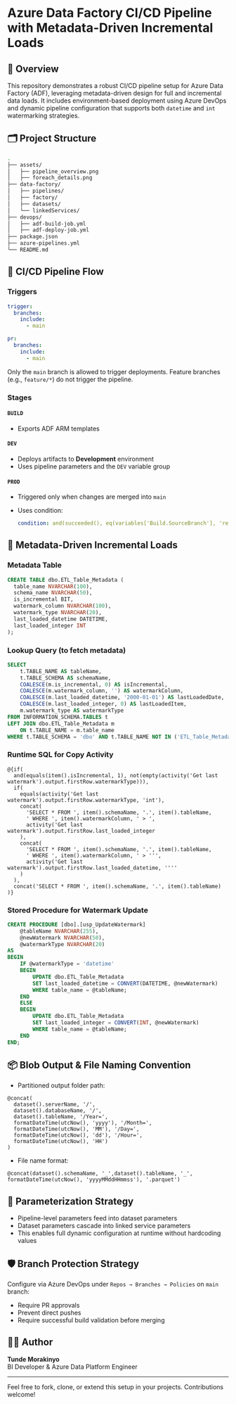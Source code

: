 
# Azure Data Factory CI/CD Pipeline with Metadata-Driven Incremental Loads

## 📘 Overview

This repository demonstrates a robust CI/CD pipeline setup for Azure Data Factory (ADF), leveraging metadata-driven design for full and incremental data loads. It includes environment-based deployment using Azure DevOps and dynamic pipeline configuration that supports both `datetime` and `int` watermarking strategies.

## 🗂 Project Structure

```bash
.
├── assets/
│   ├── pipeline_overview.png
│   ├── foreach_details.png
├── data-factory/
│   ├── pipelines/
│   ├── factory/
│   ├── datasets/
│   └── linkedServices/
├── devops/
│   ├── adf-build-job.yml
│   ├── adf-deploy-job.yml
├── package.json
├── azure-pipelines.yml
└── README.md
```

## 🚀 CI/CD Pipeline Flow

### Triggers

```yaml
trigger:
  branches:
    include:
      - main

pr:
  branches:
    include:
      - main
```

Only the `main` branch is allowed to trigger deployments. Feature branches (e.g., `feature/*`) do not trigger the pipeline.

### Stages

#### `BUILD`

- Exports ADF ARM templates

#### `DEV`

- Deploys artifacts to **Development** environment
- Uses pipeline parameters and the `DEV` variable group

#### `PROD`

- Triggered only when changes are merged into `main`
- Uses condition:

  ```yaml
  condition: and(succeeded(), eq(variables['Build.SourceBranch'], 'refs/heads/main'))
  ```

## 🔁 Metadata-Driven Incremental Loads

### Metadata Table

```sql
CREATE TABLE dbo.ETL_Table_Metadata (
  table_name NVARCHAR(100),
  schema_name NVARCHAR(50),
  is_incremental BIT,
  watermark_column NVARCHAR(100),
  watermark_type NVARCHAR(20),
  last_loaded_datetime DATETIME,
  last_loaded_integer INT
);
```

### Lookup Query (to fetch metadata)

```sql
SELECT 
    t.TABLE_NAME AS tableName,
    t.TABLE_SCHEMA AS schemaName,
    COALESCE(m.is_incremental, 0) AS isIncremental,
    COALESCE(m.watermark_column, '') AS watermarkColumn,
    COALESCE(m.last_loaded_datetime, '2000-01-01') AS lastLoadedDate,
    COALESCE(m.last_loaded_integer, 0) AS lastLoadedItem,
    m.watermark_type AS watermarkType
FROM INFORMATION_SCHEMA.TABLES t
LEFT JOIN dbo.ETL_Table_Metadata m
    ON t.TABLE_NAME = m.table_name
WHERE t.TABLE_SCHEMA = 'dbo' AND t.TABLE_NAME NOT IN ('ETL_Table_Metadata')
```

### Runtime SQL for Copy Activity

```expression
@{if(
  and(equals(item().isIncremental, 1), not(empty(activity('Get last watermark').output.firstRow.watermarkType))),
  if(
    equals(activity('Get last watermark').output.firstRow.watermarkType, 'int'),
    concat(
      'SELECT * FROM ', item().schemaName, '.', item().tableName,
      ' WHERE ', item().watermarkColumn, ' > ',
      activity('Get last watermark').output.firstRow.last_loaded_integer
    ),
    concat(
      'SELECT * FROM ', item().schemaName, '.', item().tableName,
      ' WHERE ', item().watermarkColumn, ' > ''',
      activity('Get last watermark').output.firstRow.last_loaded_datetime, ''''
    )
  ),
  concat('SELECT * FROM ', item().schemaName, '.', item().tableName)
)}
```

### Stored Procedure for Watermark Update

```sql
CREATE PROCEDURE [dbo].[usp_UpdateWatermark]
    @tableName NVARCHAR(255),
    @newWatermark NVARCHAR(50),
    @watermarkType NVARCHAR(20)
AS
BEGIN
    IF @watermarkType = 'datetime'
    BEGIN
        UPDATE dbo.ETL_Table_Metadata
        SET last_loaded_datetime = CONVERT(DATETIME, @newWatermark)
        WHERE table_name = @tableName;
    END
    ELSE
    BEGIN
        UPDATE dbo.ETL_Table_Metadata
        SET last_loaded_integer = CONVERT(INT, @newWatermark)
        WHERE table_name = @tableName;
    END
END;
```

## 📦 Blob Output & File Naming Convention

- Partitioned output folder path:

```expression
@concat(
  dataset().serverName, '/',
  dataset().databaseName, '/',
  dataset().tableName, '/Year=',
  formatDateTime(utcNow(), 'yyyy'), '/Month=',
  formatDateTime(utcNow(), 'MM'), '/Day=',
  formatDateTime(utcNow(), 'dd'), '/Hour=',
  formatDateTime(utcNow(), 'HH')
)
```

- File name format:

```expression
@concat(dataset().schemaName, '_',dataset().tableName, '_', formatDateTime(utcNow(), 'yyyyMMddHHmmss'), '.parquet')
```

## 🧠 Parameterization Strategy

- Pipeline-level parameters feed into dataset parameters
- Dataset parameters cascade into linked service parameters
- This enables full dynamic configuration at runtime without hardcoding values

## 🛡 Branch Protection Strategy

Configure via Azure DevOps under `Repos → Branches → Policies` on `main` branch:

- Require PR approvals
- Prevent direct pushes
- Require successful build validation before merging

## 👨‍💻 Author

**Tunde Morakinyo**  
BI Developer & Azure Data Platform Engineer

---

Feel free to fork, clone, or extend this setup in your projects. Contributions welcome!
